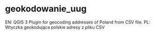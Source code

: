 # geokodowanie_uug
EN: QGIS 3 Plugin for geocoding addresses of Poland from CSV file. PL: Wtyczka geokodująca polskie adresy z pliku CSV
